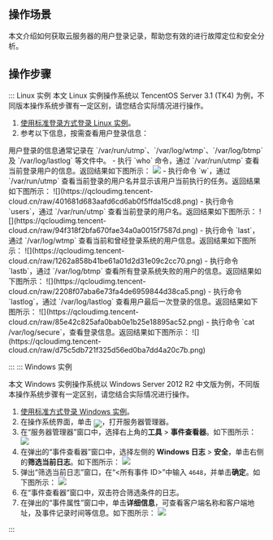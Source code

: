 ## 操作场景
本文介绍如何获取云服务器的用户登录记录，帮助您有效的进行故障定位和安全分析。


## 操作步骤

<dx-tabs>
::: Linux 实例
<dx-alert infotype="explain" title="">
本文 Linux 实例操作系统以 TencentOS Server 3.1 (TK4) 为例，不同版本操作系统步骤有一定区别，请您结合实际情况进行操作。
</dx-alert>

1. [使用标准登录方式登录 Linux 实例](https://cloud.tencent.com/document/product/213/5436)。
2. 参考以下信息，按需查看用户登录信息：
<dx-alert infotype="explain" title="">
用户登录的信息通常记录在 `/var/run/utmp`、`/var/log/wtmp`、`/var/log/btmp` 及 `/var/log/lastlog` 等文件中。
</dx-alert>
 - 执行 `who` 命令，通过 `/var/run/utmp` 查看当前登录用户的信息。返回结果如下图所示：
<img src="https://qcloudimg.tencent-cloud.cn/raw/2f54911fac9ee5cbeb2ca180a802f8bc.png"/>
 - 执行命令 `w`，通过 `/var/run/utmp` 查看当前登录的用户名并显示该用户当前执行的任务。返回结果如下图所示：
![](https://qcloudimg.tencent-cloud.cn/raw/401681d683aafd6cd6ab0f5ffda15cd8.png)
 - 执行命令 `users`，通过 `/var/run/utmp` 查看当前登录的用户名。返回结果如下图所示：
![](https://qcloudimg.tencent-cloud.cn/raw/94f318f2bfa670fae34a0a0015f7587d.png)
 - 执行命令 `last`，通过 `/var/log/wtmp` 查看当前和曾经登录系统的用户信息。返回结果如下图所示：
![](https://qcloudimg.tencent-cloud.cn/raw/1262a858b41be61a01d2d31e09c2cc70.png)
 - 执行命令 `lastb`，通过 `/var/log/btmp` 查看所有登录系统失败的用户的信息。返回结果如下图所示：
![](https://qcloudimg.tencent-cloud.cn/raw/2208f07aba6e73fa4de6959844d38ca5.png)
 - 执行命令 `lastlog`，通过 `/var/log/lastlog` 查看用户最后一次登录的信息。返回结果如下图所示：
![](https://qcloudimg.tencent-cloud.cn/raw/85e42c825afa0bab0e1b25e18895ac52.png)
 - 执行命令 `cat /var/log/secure`，查看登录信息。返回结果如下图所示：
![](https://qcloudimg.tencent-cloud.cn/raw/d75c5db721f325d56ed0ba7dd4a20c7b.png)
 
:::
::: Windows 实例

<dx-alert infotype="explain" title="">
本文 Windows 实例操作系统以 Windows Server 2012 R2 中文版为例，不同版本操作系统步骤有一定区别，请您结合实际情况进行操作。
</dx-alert>


1.  [使用标准方式登录 Windows 实例](https://cloud.tencent.com/document/product/213/57778)。
2.  在操作系统界面，单击 <img src="https://main.qcloudimg.com/raw/446c1e8cb7da2ce280d710c6a46b693d.png" style="margin:-6px 0px">，打开服务器管理器。
3.  在“服务器管理器”窗口中，选择右上角的**工具** > **事件查看器**。如下图所示：
![](https://main.qcloudimg.com/raw/dc17d3bb2fc1df4b899f5d3dd96a6b9b.png)
4. 在弹出的“事件查看器”窗口中，选择左侧的 **Windows 日志** > **安全**，单击右侧的**筛选当前日志**。如下图所示：
![](https://qcloudimg.tencent-cloud.cn/raw/8e6f898d5b56a987a10049a21a072844.png)
5. 弹出“筛选当前日志”窗口，在“<所有事件 ID>”中输入 `4648`，并单击**确定**。如下图所示：
![](https://qcloudimg.tencent-cloud.cn/raw/6fd35864792eff1c4dbab256f24f5b2f.png)
6. 在“事件查看器”窗口中，双击符合筛选条件的日志。
7. 在弹出的“事件属性”窗口中，单击**详细信息**，可查看客户端名称和客户端地址，及事件记录时间等信息。如下图所示：
![](https://qcloudimg.tencent-cloud.cn/raw/ac4017087098e4dd9a686028e0cfc3d9.png)



:::
</dx-tabs>




